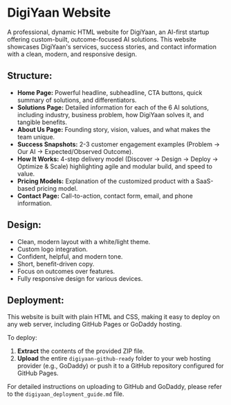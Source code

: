 # DigiYaan Website

A professional, dynamic HTML website for DigiYaan, an AI-first startup offering custom-built, outcome-focused AI solutions. This website showcases DigiYaan's services, success stories, and contact information with a clean, modern, and responsive design.

## Structure:
- **Home Page:** Powerful headline, subheadline, CTA buttons, quick summary of solutions, and differentiators.
- **Solutions Page:** Detailed information for each of the 6 AI solutions, including industry, business problem, how DigiYaan solves it, and tangible benefits.
- **About Us Page:** Founding story, vision, values, and what makes the team unique.
- **Success Snapshots:** 2-3 customer engagement examples (Problem → Our AI → Expected/Observed Outcome).
- **How It Works:** 4-step delivery model (Discover → Design → Deploy → Optimize & Scale) highlighting agile and modular build, and speed to value.
- **Pricing Models:** Explanation of the customized product with a SaaS-based pricing model.
- **Contact Page:** Call-to-action, contact form, email, and phone information.

## Design:
- Clean, modern layout with a white/light theme.
- Custom logo integration.
- Confident, helpful, and modern tone.
- Short, benefit-driven copy.
- Focus on outcomes over features.
- Fully responsive design for various devices.

## Deployment:
This website is built with plain HTML and CSS, making it easy to deploy on any web server, including GitHub Pages or GoDaddy hosting.

To deploy:
1.  **Extract** the contents of the provided ZIP file.
2.  **Upload** the entire `digiyaan-github-ready` folder to your web hosting provider (e.g., GoDaddy) or push it to a GitHub repository configured for GitHub Pages.

For detailed instructions on uploading to GitHub and GoDaddy, please refer to the `digiyaan_deployment_guide.md` file.

